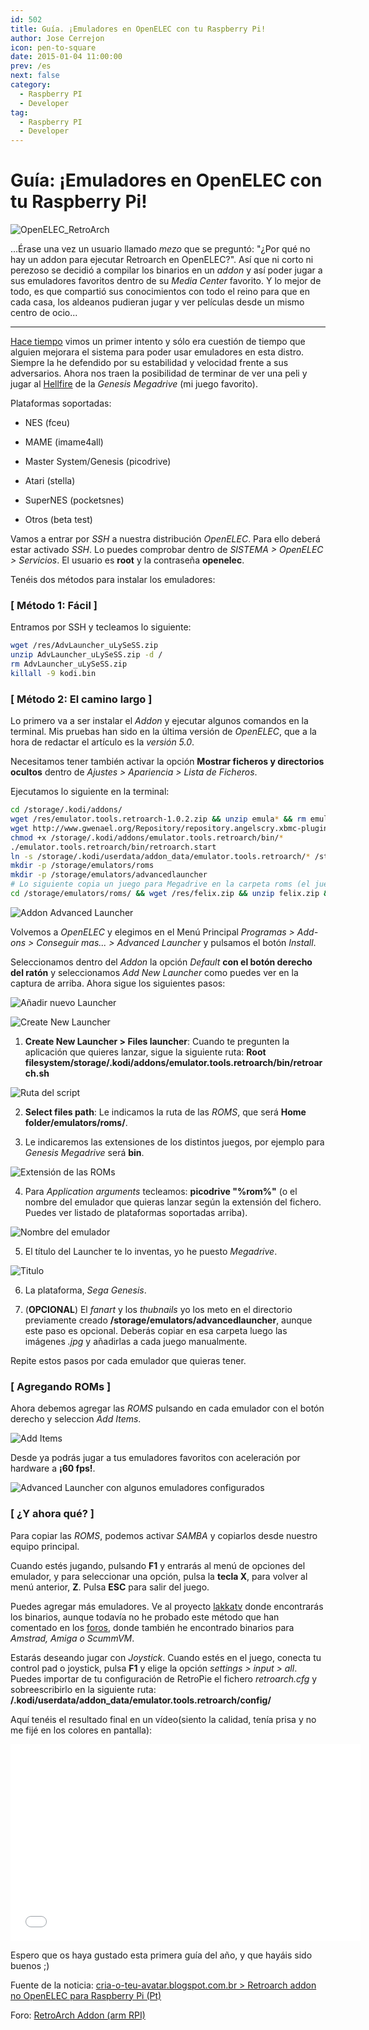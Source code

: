 ```yaml
---
id: 502
title: Guía. ¡Emuladores en OpenELEC con tu Raspberry Pi!
author: Jose Cerrejon
icon: pen-to-square
date: 2015-01-04 11:00:00
prev: /es
next: false
category:
  - Raspberry PI
  - Developer
tag:
  - Raspberry PI
  - Developer
---
```


# Guía: ¡Emuladores en OpenELEC con tu Raspberry Pi!

![OpenELEC_RetroArch](/images/2015/01/OpenELEC_RetroArch.jpg)

...Érase una vez un usuario llamado *mezo* que se preguntó: "¿Por qué no hay un addon para ejecutar Retroarch en OpenELEC?". Así que ni corto ni perezoso se decidió a compilar los binarios en un *addon* y así poder jugar a sus emuladores favoritos dentro de su *Media Center* favorito. Y lo mejor de todo, es que compartió sus conocimientos con todo el reino para que en cada casa, los aldeanos pudieran jugar y ver películas desde un mismo centro de ocio...

- - -
[Hace tiempo](/post.php?id=369) vimos un primer intento y sólo era cuestión de tiempo que alguien mejorara el sistema para poder usar emuladores en esta distro. Siempre la he defendido por su estabilidad y velocidad frente a sus adversarios. Ahora nos traen la posibilidad de terminar de ver una peli y jugar al [Hellfire](https://www.youtube.com/watch?v=d-9g9TMARs0) de la *Genesis Megadrive* (mi juego favorito). 

Plataformas soportadas:

* NES (fceu)

* MAME (imame4all)   

* Master System/Genesis (picodrive)

* Atari (stella)

* SuperNES (pocketsnes)

* Otros (beta test)

Vamos a entrar por *SSH* a nuestra distribución *OpenELEC*. Para ello deberá estar activado *SSH*. Lo puedes comprobar dentro de *SISTEMA > OpenELEC > Servicios*. El usuario es **root** y la contraseña **openelec**.

Tenéis dos métodos para instalar los emuladores:

### [ Método 1: Fácil ]

Entramos por SSH y tecleamos lo siguiente:

```bash
wget /res/AdvLauncher_uLySeSS.zip
unzip AdvLauncher_uLySeSS.zip -d /
rm AdvLauncher_uLySeSS.zip
killall -9 kodi.bin
```


### [ Método 2: El camino largo ]

Lo primero va a ser instalar el *Addon* y ejecutar algunos comandos en la terminal. Mis pruebas han sido en la última versión de *OpenELEC*, que a la hora de redactar el artículo es la *versión 5.0*.

Necesitamos tener también activar la opción **Mostrar ficheros y directorios ocultos** dentro de *Ajustes > Apariencia > Lista de Ficheros*.

Ejecutamos lo siguiente en la terminal:

```bash
cd /storage/.kodi/addons/
wget /res/emulator.tools.retroarch-1.0.2.zip && unzip emula* && rm emula*.zip
wget http://www.gwenael.org/Repository/repository.angelscry.xbmc-plugins/repository.angelscry.xbmc-plugins-1.2.3.zip && unzip repo*.zip && rm repo*.zip
chmod +x /storage/.kodi/addons/emulator.tools.retroarch/bin/*
./emulator.tools.retroarch/bin/retroarch.start
ln -s /storage/.kodi/userdata/addon_data/emulator.tools.retroarch/* /storage/emulators
mkdir -p /storage/emulators/roms
mkdir -p /storage/emulators/advancedlauncher
# Lo siguiente copia un juego para Megadrive en la carpeta roms (el juego es Homebrew y de libre distribución)
cd /storage/emulators/roms/ && wget /res/felix.zip && unzip felix.zip && rm felix.zip
```


![Addon Advanced Launcher](/images/2015/01/sshot_oelec_01.jpg)

Volvemos a *OpenELEC* y elegimos en el Menú Principal *Programas > Add-ons > Conseguir mas... > Advanced Launcher* y pulsamos el botón *Install*.

Seleccionamos dentro del *Addon* la opción *Default* **con el botón derecho del ratón** y seleccionamos *Add New Launcher* como puedes ver en la captura de arriba. Ahora sigue los siguientes pasos:

![Añadir nuevo Launcher](/images/2015/01/sshot_oelec_02.jpg "Añadir nuevo Launcher")

![Create New Launcher](/images/2015/01/sshot_oelec_03.jpg "Create New Launcher")

1) **Create New Launcher > Files launcher**: Cuando te pregunten la aplicación que quieres lanzar, sigue la siguiente ruta: **Root filesystem/storage/.kodi/addons/emulator.tools.retroarch/bin/retroarch.sh**

![Ruta del script](/images/2015/01/sshot_oelec_04.jpg "Ruta del script")

2) **Select files path**: Le indicamos la ruta de las *ROMS*, que será **Home folder/emulators/roms/**.

3) Le indicaremos las extensiones de los distintos juegos, por ejemplo para *Genesis Megadrive* será **bin**.

![Extensión de las ROMs](/images/2015/01/sshot_oelec_05.jpg "Extensión de las ROMs")

4) Para *Application arguments* tecleamos: **picodrive "%rom%"** (o el nombre del emulador que quieras lanzar según la extensión del fichero. Puedes ver listado de plataformas soportadas arriba). 

![Nombre del emulador](/images/2015/01/sshot_oelec_06.jpg "Nombre del emulador")

5) El título del Launcher te lo inventas, yo he puesto *Megadrive*.

![Titulo](/images/2015/01/sshot_oelec_07.jpg "Titulo")

6) La plataforma, *Sega Genesis*.

7) (**OPCIONAL**) El *fanart* y los *thubnails* yo los meto en el directorio previamente creado **/storage/emulators/advancedlauncher**, aunque este paso es opcional. Deberás copiar en esa carpeta luego las imágenes *.jpg* y añadirlas a cada juego manualmente.

Repite estos pasos por cada emulador que quieras tener.

### [ Agregando ROMs ]

Ahora debemos agregar las *ROMS* pulsando en cada emulador con el botón derecho y seleccion *Add Items*.

![Add Items](/images/2015/01/sshot_oelec_09.jpg "Add Items")

Desde ya podrás jugar a tus emuladores favoritos con aceleración por hardware a **¡60 fps!**.

![Advanced Launcher con algunos emuladores configurados](/images/2015/01/sshot_oelec_08.jpg "Advanced Launcher con algunos emuladores configurados")

### [ ¿Y ahora qué? ]

Para copiar las *ROMS*, podemos activar *SAMBA* y copiarlos desde nuestro equipo principal.

Cuando estés jugando, pulsando **F1** y entrarás al menú de opciones del emulador, y para seleccionar una opción, pulsa la **tecla X**, para volver al menú anterior, **Z**. Pulsa **ESC** para salir del juego.

Puedes agregar más emuladores. Ve al proyecto [lakkatv](https://github.com/lakkatv/Lakka/tree/lakka/packages/lakka) donde encontrarás los binarios, aunque todavía no he probado este método que han comentado en los [foros](http://openelec.tv/forum/128-addons/72972-retroarch-addon-arm-rpi?start=90#124999), donde también he encontrado binarios para *Amstrad, Amiga o ScummVM*.

Estarás deseando jugar con *Joystick*. Cuando estés en el juego, conecta tu control pad o joystick, pulsa **F1** y elige la opción *settings > input > all*. Puedes importar de tu configuración de RetroPie el fichero *retroarch.cfg* y sobreescribirlo en la siguiente ruta: **/.kodi/userdata/addon_data/emulator.tools.retroarch/config/**

Aquí tenéis el resultado final en un vídeo(siento la calidad, tenía prisa y no me fijé en los colores en pantalla):

<iframe width="560" height="315" src="//www.youtube.com/embed/-qoqZMGOleg" frameborder="0" allowfullscreen></iframe>

Espero que os haya gustado esta primera guía del año, y que hayáis sido buenos ;)

Fuente de la noticia: [cria-o-teu-avatar.blogspot.com.br > Retroarch addon no OpenELEC para Raspberry Pi (Pt)](http://cria-o-teu-avatar.blogspot.com.br/2014/12/retroarch-addon-no-openelec-para.html)

Foro: [RetroArch Addon (arm RPI)](http://openelec.tv/forum/128-addons/72972-retroarch-addon-arm-rpi)